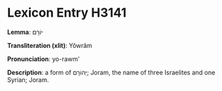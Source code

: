 # Lexicon Entry H3141

**Lemma**: יוֹרָם

**Transliteration (xlit)**: Yôwrâm

**Pronunciation**: yo-rawm'

**Description**:
a form of יְהוֹרָם; Joram, the name of three Israelites and one Syrian; Joram.
